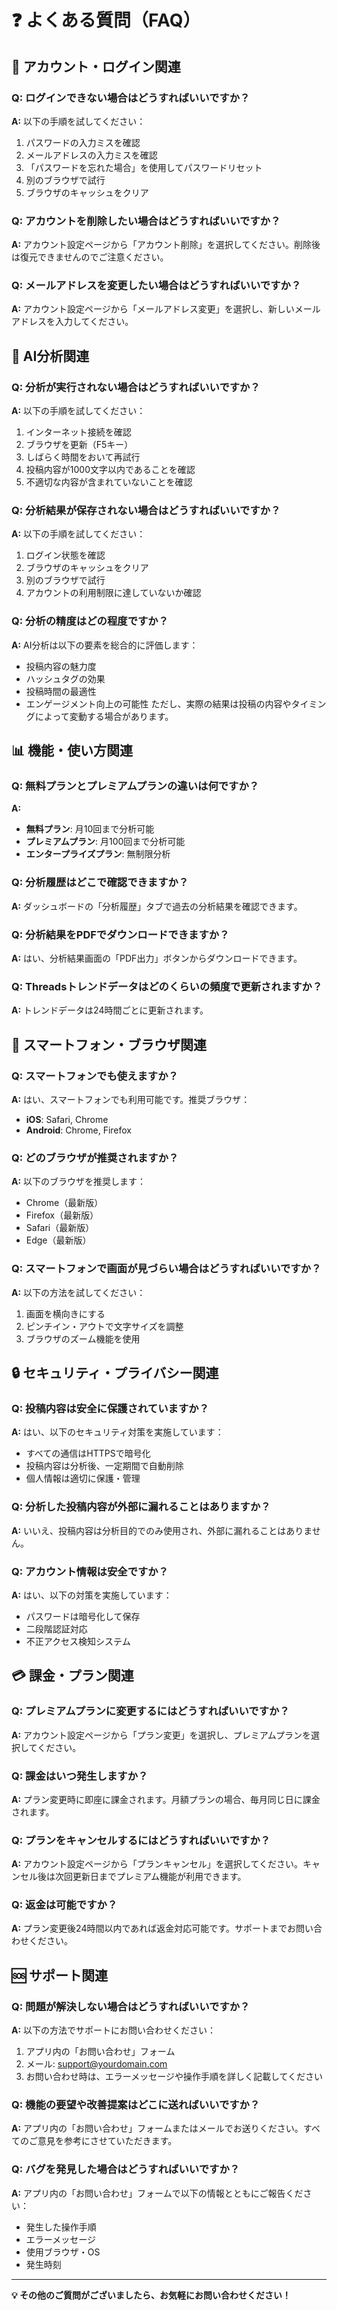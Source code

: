 # ❓ よくある質問（FAQ）

## 🔐 アカウント・ログイン関連

### Q: ログインできない場合はどうすればいいですか？
**A:** 以下の手順を試してください：
1. パスワードの入力ミスを確認
2. メールアドレスの入力ミスを確認
3. 「パスワードを忘れた場合」を使用してパスワードリセット
4. 別のブラウザで試行
5. ブラウザのキャッシュをクリア

### Q: アカウントを削除したい場合はどうすればいいですか？
**A:** アカウント設定ページから「アカウント削除」を選択してください。削除後は復元できませんのでご注意ください。

### Q: メールアドレスを変更したい場合はどうすればいいですか？
**A:** アカウント設定ページから「メールアドレス変更」を選択し、新しいメールアドレスを入力してください。

## 🤖 AI分析関連

### Q: 分析が実行されない場合はどうすればいいですか？
**A:** 以下の手順を試してください：
1. インターネット接続を確認
2. ブラウザを更新（F5キー）
3. しばらく時間をおいて再試行
4. 投稿内容が1000文字以内であることを確認
5. 不適切な内容が含まれていないことを確認

### Q: 分析結果が保存されない場合はどうすればいいですか？
**A:** 以下の手順を試してください：
1. ログイン状態を確認
2. ブラウザのキャッシュをクリア
3. 別のブラウザで試行
4. アカウントの利用制限に達していないか確認

### Q: 分析の精度はどの程度ですか？
**A:** AI分析は以下の要素を総合的に評価します：
- 投稿内容の魅力度
- ハッシュタグの効果
- 投稿時間の最適性
- エンゲージメント向上の可能性
ただし、実際の結果は投稿の内容やタイミングによって変動する場合があります。

## 📊 機能・使い方関連

### Q: 無料プランとプレミアムプランの違いは何ですか？
**A:** 
- **無料プラン**: 月10回まで分析可能
- **プレミアムプラン**: 月100回まで分析可能
- **エンタープライズプラン**: 無制限分析

### Q: 分析履歴はどこで確認できますか？
**A:** ダッシュボードの「分析履歴」タブで過去の分析結果を確認できます。

### Q: 分析結果をPDFでダウンロードできますか？
**A:** はい、分析結果画面の「PDF出力」ボタンからダウンロードできます。

### Q: Threadsトレンドデータはどのくらいの頻度で更新されますか？
**A:** トレンドデータは24時間ごとに更新されます。

## 📱 スマートフォン・ブラウザ関連

### Q: スマートフォンでも使えますか？
**A:** はい、スマートフォンでも利用可能です。推奨ブラウザ：
- **iOS**: Safari, Chrome
- **Android**: Chrome, Firefox

### Q: どのブラウザが推奨されますか？
**A:** 以下のブラウザを推奨します：
- Chrome（最新版）
- Firefox（最新版）
- Safari（最新版）
- Edge（最新版）

### Q: スマートフォンで画面が見づらい場合はどうすればいいですか？
**A:** 以下の方法を試してください：
1. 画面を横向きにする
2. ピンチイン・アウトで文字サイズを調整
3. ブラウザのズーム機能を使用

## 🔒 セキュリティ・プライバシー関連

### Q: 投稿内容は安全に保護されていますか？
**A:** はい、以下のセキュリティ対策を実施しています：
- すべての通信はHTTPSで暗号化
- 投稿内容は分析後、一定期間で自動削除
- 個人情報は適切に保護・管理

### Q: 分析した投稿内容が外部に漏れることはありますか？
**A:** いいえ、投稿内容は分析目的でのみ使用され、外部に漏れることはありません。

### Q: アカウント情報は安全ですか？
**A:** はい、以下の対策を実施しています：
- パスワードは暗号化して保存
- 二段階認証対応
- 不正アクセス検知システム

## 💳 課金・プラン関連

### Q: プレミアムプランに変更するにはどうすればいいですか？
**A:** アカウント設定ページから「プラン変更」を選択し、プレミアムプランを選択してください。

### Q: 課金はいつ発生しますか？
**A:** プラン変更時に即座に課金されます。月額プランの場合、毎月同じ日に課金されます。

### Q: プランをキャンセルするにはどうすればいいですか？
**A:** アカウント設定ページから「プランキャンセル」を選択してください。キャンセル後は次回更新日までプレミアム機能が利用できます。

### Q: 返金は可能ですか？
**A:** プラン変更後24時間以内であれば返金対応可能です。サポートまでお問い合わせください。

## 🆘 サポート関連

### Q: 問題が解決しない場合はどうすればいいですか？
**A:** 以下の方法でサポートにお問い合わせください：
1. アプリ内の「お問い合わせ」フォーム
2. メール: support@yourdomain.com
3. お問い合わせ時は、エラーメッセージや操作手順を詳しく記載してください

### Q: 機能の要望や改善提案はどこに送ればいいですか？
**A:** アプリ内の「お問い合わせ」フォームまたはメールでお送りください。すべてのご意見を参考にさせていただきます。

### Q: バグを発見した場合はどうすればいいですか？
**A:** アプリ内の「お問い合わせ」フォームで以下の情報とともにご報告ください：
- 発生した操作手順
- エラーメッセージ
- 使用ブラウザ・OS
- 発生時刻

---

**💡 その他のご質問がございましたら、お気軽にお問い合わせください！** 
